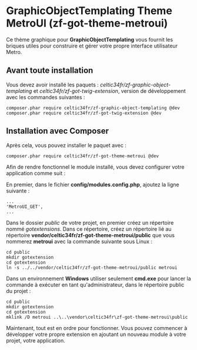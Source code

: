 # GraphicObjectTemplating Theme MetroUI (zf-got-theme-metroui)

Ce thème graphique pour **GraphicObjectTemplating** vous fournit les briques utiles pour construire et gérer votre propre interface utilisateur Metro.

## Avant toute installation ##

Vous devez avoir installé les paquets : *celtic34fr/zf-graphic-object-templating* et *celtic34fr/zf-got-twig-extension*, version de développement avec les commandes suivantes :

    composer.phar require celtic34fr/zf-graphic-object-templating @dev 
    composer.phar require celtic34fr/zf-got-twig-extension @dev 

## Installation avec Composer

Après cela, vous pouvez installer le paquet avec :

    composer.phar require celtic34fr/zf-got-theme-metroui @dev
    
Afin de rendre fonctionnel le module installé, vous devez configurer votre application comme suit :

En premier, dans le fichier **config/modules.config.php**, ajoutez la ligne suivante :

    ...
    'MetroUI_GET',
    ...

Dans le dossier *public* de votre projet, en premier créez un répertoire nommé *gotextensions*.
Dans ce répertoire, créez un répertoire lié au répertoire **vendor/celtic34fr/zf-got-theme-metroui/public** que vous nommerez **metroui** avec la commande suivante sous Linux :

    cd public
    mkdir gotextension
    cd gotextension
    ln -s ../../vendor/celtic34fr/zf-got-theme-metroui/public metroui

Dans un environnement **Windows** utiliser seulement **cmd.exe** pour lancer la commande à exécuter en tant qu'administrateur, dans le répertoire public du projet :

    cd public
    mkdir gotextension
    cd gotextension
    mklink /D metroui ..\..\vendor\celtic34fr\zf-got-theme-metroui\public


Maintenant, tout est en ordre pour fonctionner. Vous pouvez commencer à développer votre propre extension en ajoutant un nouveau module à votre projet, votre application.
